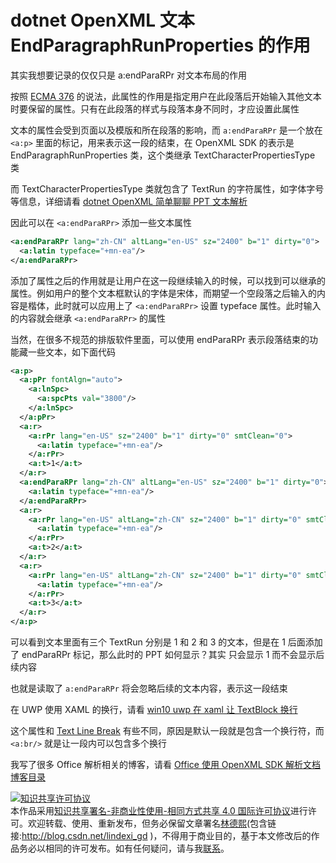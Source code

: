 # dotnet OpenXML 文本 EndParagraphRunProperties 的作用

其实我想要记录的仅仅只是 a:endParaRPr 对文本布局的作用

<!--more-->
<!-- CreateTime:2020/7/23 16:14:05 -->



按照 [ECMA 376](http://www.ecma-international.org/publications/standards/Ecma-376.htm ) 的说法，此属性的作用是指定用户在此段落后开始输入其他文本时要保留的属性。只有在此段落的样式与段落本身不同时，才应设置此属性

文本的属性会受到页面以及模版和所在段落的影响，而 `a:endParaRPr` 是一个放在 `<a:p>` 里面的标记，用来表示这一段的结束，在 OpenXML SDK 的表示是 EndParagraphRunProperties 类，这个类继承 TextCharacterPropertiesType 类

而 TextCharacterPropertiesType 类就包含了 TextRun 的字符属性，如字体字号等信息，详细请看 [dotnet OpenXML 简单聊聊 PPT 文本解析](https://blog.lindexi.com/post/dotnet-OpenXML-%E7%AE%80%E5%8D%95%E8%81%8A%E8%81%8A-PPT-%E6%96%87%E6%9C%AC%E8%A7%A3%E6%9E%90.html )

因此可以在 `<a:endParaRPr>` 添加一些文本属性

```xml
<a:endParaRPr lang="zh-CN" altLang="en-US" sz="2400" b="1" dirty="0">
  <a:latin typeface="+mn-ea"/>
</a:endParaRPr>
```

添加了属性之后的作用就是让用户在这一段继续输入的时候，可以找到可以继承的属性。例如用户的整个文本框默认的字体是宋体，而期望一个空段落之后输入的内容是楷体，此时就可以应用上了 `<a:endParaRPr>` 设置 typeface 属性。此时输入的内容就会继承 `<a:endParaRPr>` 的属性

当然，在很多不规范的排版软件里面，可以使用 endParaRPr 表示段落结束的功能藏一些文本，如下面代码

```xml
<a:p>
  <a:pPr fontAlgn="auto">
    <a:lnSpc>
      <a:spcPts val="3800"/>
    </a:lnSpc>
  </a:pPr>
  <a:r>
    <a:rPr lang="en-US" sz="2400" b="1" dirty="0" smtClean="0">
      <a:latin typeface="+mn-ea"/>
    </a:rPr>
    <a:t>1</a:t>
  </a:r>
  <a:endParaRPr lang="zh-CN" altLang="en-US" sz="2400" b="1" dirty="0">
    <a:latin typeface="+mn-ea"/>
  </a:endParaRPr>
  <a:r>
    <a:rPr lang="en-US" altLang="zh-CN" sz="2400" b="1" dirty="0" smtClean="0">
      <a:latin typeface="+mn-ea"/>
    </a:rPr>
    <a:t>2</a:t>
  </a:r>
  <a:r>
    <a:rPr lang="en-US" altLang="zh-CN" sz="2400" b="1" dirty="0" smtClean="0">
      <a:latin typeface="+mn-ea"/>
    </a:rPr>
    <a:t>3</a:t>
  </a:r>
</a:p>
```

可以看到文本里面有三个 TextRun 分别是 1 和 2 和 3 的文本，但是在 1 后面添加了 endParaRPr 标记，那么此时的 PPT 如何显示？其实 只会显示 1 而不会显示后续内容

也就是读取了 `a:endParaRPr` 将会忽略后续的文本内容，表示这一段结束

在 UWP 使用 XAML 的换行，请看 [win10 uwp 在 xaml 让 TextBlock 换行](https://blog.lindexi.com/post/win10-uwp-%E5%9C%A8-xaml-%E8%AE%A9-TextBlock-%E6%8D%A2%E8%A1%8C.html )

这个属性和 [Text Line Break](https://blog.lindexi.com/post/dotnet-OpenXML-%E6%96%87%E6%9C%AC-Text-Line-Break-%E7%9A%84%E4%BD%9C%E7%94%A8.html ) 有些不同，原因是默认一段就是包含一个换行符，而 `<a:br/>` 就是让一段内可以包含多个换行

我写了很多 Office 解析相关的博客，请看 [Office 使用 OpenXML SDK 解析文档博客目录](https://blog.lindexi.com/post/Office-%E4%BD%BF%E7%94%A8-OpenXML-SDK-%E8%A7%A3%E6%9E%90%E6%96%87%E6%A1%A3%E5%8D%9A%E5%AE%A2%E7%9B%AE%E5%BD%95.html )

<a rel="license" href="http://creativecommons.org/licenses/by-nc-sa/4.0/"><img alt="知识共享许可协议" style="border-width:0" src="https://licensebuttons.net/l/by-nc-sa/4.0/88x31.png" /></a><br />本作品采用<a rel="license" href="http://creativecommons.org/licenses/by-nc-sa/4.0/">知识共享署名-非商业性使用-相同方式共享 4.0 国际许可协议</a>进行许可。欢迎转载、使用、重新发布，但务必保留文章署名[林德熙](http://blog.csdn.net/lindexi_gd)(包含链接:http://blog.csdn.net/lindexi_gd )，不得用于商业目的，基于本文修改后的作品务必以相同的许可发布。如有任何疑问，请与我[联系](mailto:lindexi_gd@163.com)。  
